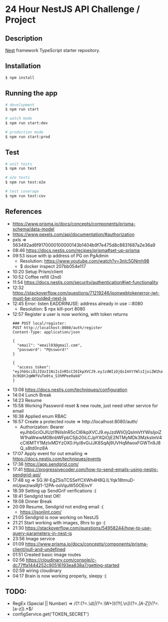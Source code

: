 # 24 Hour NestJS API Challenge / Project

## Description

[Nest](https://github.com/nestjs/nest) framework TypeScript starter repository.

## Installation

```bash
$ npm install
```

## Running the app

```bash
# development
$ npm run start

# watch mode
$ npm run start:dev

# production mode
$ npm run start:prod
```

## Test

```bash
# unit tests
$ npm run test

# e2e tests
$ npm run test:e2e

# test coverage
$ npm run test:cov
```

## References
- https://www.prisma.io/docs/concepts/components/prisma-schema/data-model
- https://www.pexels.com/api/documentation/#authorization
- pxls => 563492ad6f9170000100000143b1404b9f7e475d8c8831687a2e36a9
- 08:46 https://docs.nestjs.com/recipes/prisma#set-up-prisma
- 09:53 issue with ip address of PG on PgAdmin
  - Resolution: https://www.youtube.com/watch?v=3nIc5GNmh98 
  - $ docker inspect 207bb054e117
- 10:20 Setup Prism/client
- 10:52 Coffee refill (2nd)
- 11:54 https://docs.nestjs.com/security/authentication#jwt-functionality
- 12:32 https://stackoverflow.com/questions/71219246/jsonwebtokenerror-jwt-must-be-provided-nest-js
- 12:45  Error: listen EADDRINUSE: address already in use :::8080 
  - Resolution: $ npx kill-port 8080
- 12:57 Register a user is now working, with token returns 
    ```
    ### POST local/register: 
    POST http://localhost:8080/auth/register
    Content-Type: application/json

    {
      "email": "email03@gmail.com",
      "password": "P@ssword!"
    }

    {
      "access_token": "eyJhbGciOiJIUzI1NiIsInR5cCI6IkpXVCJ9.eyJzdWIiOjQsImVtYWlsIjoiZW1haWwwM0BnbWFpbC5jb20iLCJpYXQiOjE2NTMxOTUxNzksImV4cCI6MTY1MzE5NjA3OX0.Aw1DbftPRXIS-Xc9Q8t2qWWfVuTe0ta_S3hMPee0ab8"
    }
    ```
- 13:08 https://docs.nestjs.com/techniques/configuration
- 14:04 Lunch Break
- 14:23 Resume
- 15:58 Working Password reset & new route, just need other service for email
- 16:38 Applied enum RBAC
- 16:57 Create a protected route => http://localhost:8080/auth/
  - Authorization: Bearer eyJhbGciOiJIUzI1NiIsInR5cCI6IkpXVCJ9.eyJzdWIiOjQsImVtYWlsIjoiZW1haWwwM0BnbWFpbC5jb20iLCJpYXQiOjE2NTMyMDk3MzksImV4cCI6MTY1MzIxMDYzOX0.Hyi8vGiJJK8SqAj9UVHqMwoxFGWTn9J8Q_s8td0nz8A
- 17:07 Apply event for out emailing => https://docs.nestjs.com/techniques/events
- 17:36 https://app.sendgrid.com/
- 17:41 https://progressivecoder.com/how-to-send-emails-using-nestjs-sendgrid-api/
- 17:48 sg =>  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
- 18:39 Setting up SendGrif verifications :(
- 18:41 Sendgrid test OK!
- 19:08 Dinner Break
- 20:09 Resume, Sendgrid not ending email :(
  - https://jsonlint.com/
- 21:05 Sendgrid is now working on NestJS
- 21:21 Start working with images, 8hrs to go :(
- 21:30 https://stackoverflow.com/questions/54958244/how-to-use-query-parameters-in-nest-js
- 23:56 Image service
- 01:09 https://www.prisma.io/docs/concepts/components/prisma-client/null-and-undefined
- 01:51 Created basic image routes
- 02:56 https://cloudinary.com/console/c-dc77ffa1444252c90516193ea838a7/getting-started
- 02:59 wiring cloudinary
- 04:17 Brain is now working properly, sleepy :(
  

## TODO:
- RegEx (Special || Number) => /(?:(?=.*\d)|(?=.*\W+))(?![.\n])(?=.*[A-Z])(?=.*[a-z]).*$/
- configService.get<string>('TOKEN_SECRET')

